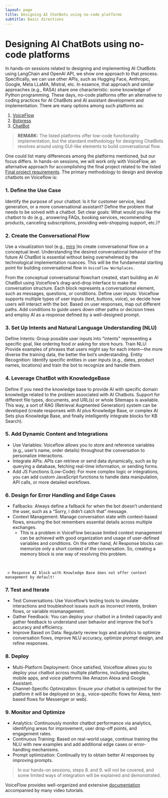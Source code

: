 ```yaml
---
layout: page
title: Designing AI ChatBots using no-code platforms
subtitle: Basic directions
---
```

  
# Designing AI ChatBots using no-code platforms

In hands-on sessions related to designing and implementing AI ChatBots using LangChain and OpenAI API, we show one approach to that process. Specifically, we can use other APIs, such as Hugging Face, Anthropic, Google, Meta LLaMA, Mistral, etc.  In essence, that approach and similar approaches (e.g., RASA) share one characteristic: some knowledge of Python programming. These days, no-code platforms offer an alternative to coding practices for AI ChatBots and AI assistant development and implementation. There are many options among such platforms as:

1. [VoiceFlow](https://www.voiceflow.com/)
2. [Botpress](https://botpress.com/)
3. [ChatBot](https://www.chatbot.com/)

> **REMARK:** The listed platforms offer low-code functionality implementation, but the standard methodology for designing ChatBots revolves around using GUI-like elements to build conversational flow. 

One could list many differences among the platforms mentioned, but our focus differs. In hands-on sessions, we will work only with VoiceFlow, an alternative approach for accomplishing the final project related to the listed [Final project requirements](./final_project.md). The primary methodology to design and develop chatbots on Voiceflow is:

### 1. Define the Use Case
Identify the purpose of your chatbot: Is it for customer service, lead generation, or a more conversational assistant? Define the problem that needs to be solved with a chatbot.
Set clear goals: What would you like the chatbot to do (e.g., answering FAQs, booking services, recommending products, canceling subscriptions, providing web-shopping support, etc.)?

### 2. Create the Conversational Flow

Use a visualization tool (e.g., [miro](miro.com) )to create conversational flow on a conceptual level. Understanding the desired conversational behavior of the future AI ChatBot is essential without being overwhelmed by the technological implementation nuances. This will be the fundamental starting point for building conversational flow in `VoiceFlow Workplaces.`   

From the conceptual conversational flowchart created, start building an AI ChatBot using Voiceflow’s drag-and-drop interface to make the conversation structure. Each block represents a conversational element, such as messages, questions, or conditions.
Define user inputs: Voiceflow supports multiple types of user inputs (text, buttons, voice), so decide how users will interact with the bot.
Based on user responses, map out different paths. Add conditions to guide users down other paths or decision trees and employ AI as a response defined by a well-designed prompt. 

### 3. Set Up Intents and Natural Language Understanding (NLU)
Define Intents: Group possible user inputs into "intents" representing a specific goal, like ordering food or asking for store hours.
Train NLU: Provide examples of phrases that users might say for each intent—the more diverse the training data, the better the bot’s understanding.
Entity Recognition: Identify specific entities in user inputs (e.g., dates, product names, locations) and train the bot to recognize and handle them.

### 4. Leverage ChatBot with KnowledgeBase

Define if you need the knowledge base to provide AI with specific domain knowledge related to the problem associated with AI Chatbots. Support for different file types, documents, and URL(s) or whole Sitemaps is available. This way, a sort of RAG (Retrieval Augmented Generation) system can be developed (create responses with AI plus Knowledge Base, or complex AI Sets plus Knowledge Base, and finally intelligently integrate blocks for KB Search). 

### 5. Add Dynamic Content and Integrations

  - Use Variables: Voiceflow allows you to store and reference variables (e.g., user’s name, order details) throughout the conversation to personalize interactions.
  - Integrate APIs: APIs can retrieve or send data dynamically, such as by querying a database, fetching real-time information, or sending forms.
  - Add JS Functions (Low-Code): For more complex logic or integrations, you can add custom JavaScript functions to handle data manipulation, API calls, or more detailed workflows.

### 6. Design for Error Handling and Edge Cases
   - Fallbacks: Always define a fallback for when the bot doesn’t understand the user, such as a “Sorry, I didn’t catch that” message.
   - Context Management: Manage conversation state with context-based flows, ensuring the bot remembers essential details across multiple exchanges.
        - This is a problem in VoiceFlow because limited context management can be achieved with good organization and usage of user-defined variables and conditions. On the other hand, AI Response blocks can memorize only a short context of the conversation. So, creating a memory block is one way of resolving this problem.


&nbsp;

     > Response AI block with Knowledge Base does not offer context management by default!

### 7. Test and Iterate

   - Test Conversations: Use Voiceflow’s testing tools to simulate interactions and troubleshoot issues such as incorrect intents, broken flows, or variable mismanagement.
   - Gather Feedback: You can deploy your chatbot in a limited capacity and gather feedback to understand user behavior and improve the bot's accuracy and efficiency.
   - Improve Based on Data: Regularly review logs and analytics to optimize conversation flows, improve NLU accuracy, optimize prompt design, and refine responses.

### 8. Deploy

   - Multi-Platform Deployment: Once satisfied, Voiceflow allows you to deploy your chatbot across multiple platforms, including websites, mobile apps, and voice platforms like Amazon Alexa and Google Assistant.
   - Channel-Specific Optimization: Ensure your chatbot is optimized for the platform it will be deployed on (e.g., voice-specific flows for Alexa, text-based flows for Messenger or web).
     
### 9. Monitor and Optimize

   - Analytics: Continuously monitor chatbot performance via analytics, identifying areas for improvement, user drop-off points, and engagement rates.
   - Continuous Training: Based on real-world usage, continue training the NLU with new examples and add additional edge cases or error-handling mechanisms.
   - Prompt optimization: Continually try to obtain better AI responses by improving prompts. 


> In our hands-on sessions, steps 8. and 9. will not be covered, and some limited ways of integration will be explained and demonstrated. 

VoiceFlow provides well-organized and extensive [documentation](https://docs.voiceflow.com/docs/welcome) accompanied by many video tutorials. 
